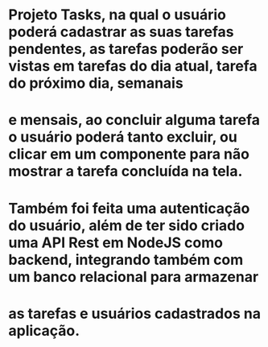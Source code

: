 # Projeto Tasks, na qual o usuário poderá cadastrar as suas tarefas pendentes, as tarefas poderão ser vistas em tarefas do dia atual, tarefa do próximo dia, semanais
# e mensais, ao concluir alguma tarefa o usuário poderá tanto excluir, ou clicar em um componente para não mostrar a tarefa concluída na tela.
# Também foi feita uma autenticação do usuário, além de ter sido criado uma API Rest em NodeJS como backend, integrando também com um banco relacional para armazenar
# as tarefas e usuários cadastrados na aplicação.
